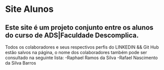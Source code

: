 # Site Alunos
 Este site é um **projeto conjunto** entre os alunos do **curso de ADS|Faculdade Descomplica**.
 ---
 Todos os colaboradores e seus respectivos perfis do LINKEDIN && Git Hub estão salvos na página, o nome dos colaboradores também pode ser consultado na seguinte lista:
 -Raphael Ramos da Silva
 -Rafael Nascimento da Silva Barros


